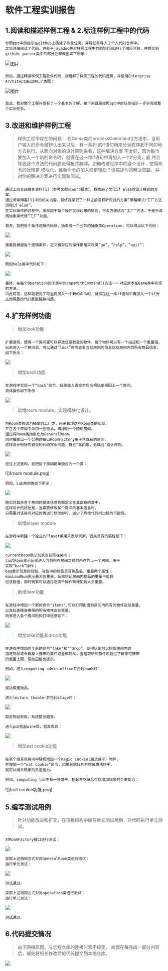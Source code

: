 # 软件工程实训报告

## 1.阅读和描述样例工程 & 2.标注样例工程中的代码

    参照ppt中的指示在github上接受了作业任务，并将任务导入了个人代码仓库中。
    之后详细阅读了代码，并基于javadoc先对样例工程中的原始代码进行了相应注释，并提交到github，parser类中的部分注释截图如下所示：
![图片](parser类中的部分注释截图.png)

####
    然后，通过精读样例工程软件代码，我理解了样例工程的代码逻辑，并使用Enterprise Architect画出UML了类图：
![图片](UML类图.png)

#### 
    至此，我对整个工程开发有了一个基本的了解，接下来就是按照ppt中的任务指示一步步完成整个实训任务。

## 3.改进和维护样例工程
>样例工程中存在的问题：
>在Game类的processCommand()方法中，当用户输入的命令被辨认出来以后，有一系列
>的if语句用来分派程序到不同的地方去执行。从面向对象的设计原则来看，这种解决方案
>不太好，因为每当要加入一个新的命令时，就得在这一堆if语句中再加入一个if分支，最
>终会导致这个方法的代码膨胀得极其臃肿。如何改进程序中的这个设计，使得命令的处理更
>模块化，且新命令的加入能更轻松？请描述你的解决思路，并对你的解决方案进行实现和测试。

###
    通过上网查阅相关资料[1]（参考文献见word报告），我找到了优化if else的设计模式的方案。
    通过阅读博客[1]中的相关内容，最终我采取了一种之前没有听说过的方案“策略模式+工厂方法消除if else”。
    在实际操作的过程中，发现由于每个操作实现起来的区别，不太方便结合“工厂”方法，于是乎改用抽象类代替“工厂”功能。

    首先，我把每个条件逻辑代码块，抽象成一个公共的抽象类Operation，可以得出以下代码：
![](Operation类.png)
    
    接着我根据每个逻辑条件，定义相对应的操作策略实现类“go”，“help”，“quit”：
![](operation包.png)
    
    例如help类中代码如下：
![](Help类.png)

    最终，在每个Operation的子类中的copeWithCommand()方法一一对应原本在Game类中实现的方法。
    由此可见，这样就避免了每当要加入一个新的命令时，就得在这一堆if语句中再加入一个if分支而导致的代码膨胀臃肿问题。

## 4.扩充样例功能
>增加look功能
###
    扩展游戏，使得一个房间里可以存放任意数量的物件，每个物件可以有一个描述和一个重量值，
    玩家进入一个房间后，可以通过“look”命令查看当前房间的信息以及房间内的所有物品信息，
    如下所示：
![](look功能.png)

>增加back功能
###
    在游戏中实现一个“back”命令，玩家输入该命令后会把玩家带回上一个房间，
    具体操作如下所示：
![](back功能.png)

>新增room module，实现模块化设计。
###
    将Room类修改为抽象的工厂类，用来管理这些Room类的实现，
    并在各个房间中添加一些物品，再增加一个随机房间。
    通过将Room类抽象化为GeneralRoom，
    同时抽象出一个公共的接口RoomFactory用于生成新的房间，
    这样设计很好的避免的代码冗余问题，符合“高内聚，低耦合”设计原则。
![](GeneralRoom&RoomFactory.png)

    经过上述重构，我把每个房间都单独设为一个类：
![](room module.png)
    
    例如，Lab房间类如下所示：
![](Lab类.png)

    随后将其余各个房间的基本信息也都定义在其自身的类中，
    这样设计的好处是，当需要修改某个房间的基本信息时，
    只需要对该房间对应的类进行修改即可，减少了修改代码时出错的可能性。

>新增player module
###
    在游戏中新建一个独立的Player类用来表示玩家，该类具有的属性如下：
![](Player类属性.png)

    currentRoom表示玩家当前所在房间；
    lastRoom表示玩家进入当前所在房间之前的所在的上一个房间，用于
    实现“back”操作；
    bag表示玩家的背包，背包中的物品具有物品名、重量两个属性；
    maxLoadNum表示最大负重量，玩家拾起房间内物品的重量不能超
    过该数值，同时玩家可以通过吃饼干操作来增加最大负重量。

>新增item功能
###
    在游戏中增加一个新的命令"items",可以打印出当前房间内所有的物件及总重量，
    以及玩家随身携带的所有物件及总重量。
    玩家进入各个房间时的打印信息如下：
![](item功能.png)

>增加take功能和drop功能
###
    在游戏中增加两个新的命令“take"和"“drop”，使得玩家可以拾取房间内的
    指定物品或丢弃身上携带的某件或全部物品，当拾取新的物件时超过了玩家可携带
    的重量上限，系统应给出提示。

    例如，进入computing admin office并拾起book时：
![](take功能成功.png)

    成功取走物品。

    进入lecture theater并拾起stage时：
![](take功能超重.png)

    取走物品失败，系统提示超重。

    进入pub拾起wine后，将其丢弃：
![](drop功能.png)

>增加eat cookie功能
###
    在某个或某些房间中随机增加一个magic cookie(魔法饼干）物件，
    并增加一个“eat cookie”命令，如果玩家找到并吃掉魔法饼干，
    就可以增长玩家的负重能力。

	例如，computing lab中有一块饼干，拾起并吃掉后可以增加玩家的负重能力：
![](eat cookie功能.png)

## 5.编写测试用例
>针对功能改进和扩充，在项目结构中编写单元测试用例，对代码执行单元测试。

###
    对RoomFactory接口进行测试：
![](RoomFactory单元测试.png)
    
    采取上述相同方式对对GeneralRoom类进行测试：
    运行单元测试：
![](GeneralRoom单元测试.png)
    
    测试通过。

    采取上述相同方式对对operation类进行测试：
    运行单元测试：
![](operation单元测试.png)

    测试通过。

## 6.代码提交情况
>由于网络原因，与远程仓库的连接时常不稳定。
>故我在每完成一部分内容后，都先将相关修改后的代码提交到本地仓库。

![](部分代码提交到github的截图.png)